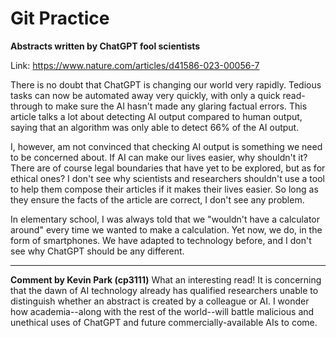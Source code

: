 # Git Practice

**Abstracts written by ChatGPT fool scientists**

Link: <https://www.nature.com/articles/d41586-023-00056-7>

There is no doubt that ChatGPT is changing our world very rapidly. Tedious tasks can now be automated away very quickly, with only a quick read-through to make sure the AI hasn't made any glaring factual errors. This article talks a lot about detecting AI output compared to human output, saying that an algorithm was only able to detect 66% of the AI output.

I, however, am not convinced that checking AI output is something we need to be concerned about. If AI can make our lives easier, why shouldn't it? There are of course legal boundaries that have yet to be explored, but as for ethical ones? I don't see why scientists and researchers shouldn't use a tool to help them compose their articles if it makes their lives easier. So long as they ensure the facts of the article are correct, I don't see any problem.

In elementary school, I was always told that we "wouldn't have a calculator around" every time we wanted to make a calculation. Yet now, we do, in the form of smartphones. We have adapted to technology before, and I don't see why ChatGPT should be any different.

---

**Comment by Kevin Park (cp3111)** What an interesting read! It is concerning that the dawn of AI technology already has qualified researchers unable to distinguish whether an abstract is created by a colleague or AI. I wonder how academia--along with the rest of the world--will battle malicious and unethical uses of ChatGPT and future commercially-available AIs to come.